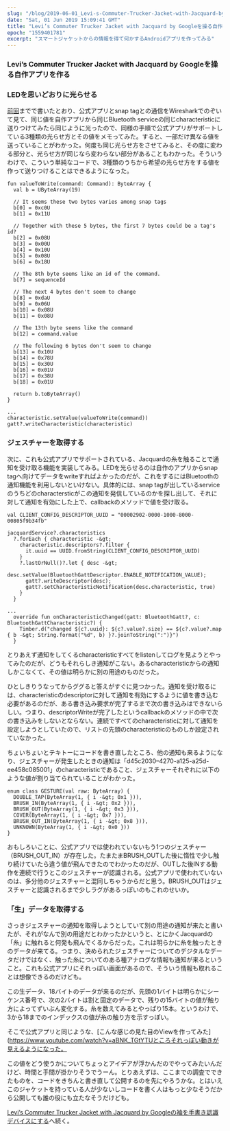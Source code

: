 ```yaml
---
slug: "/blog/2019-06-01_Levi-s-Commuter-Trucker-Jacket-with-Jacquard-by-Google------------8b56fb4732d7"
date: "Sat, 01 Jun 2019 15:09:41 GMT"
title: "Levi’s Commuter Trucker Jacket with Jacquard by Googleを操る自作アプリを作る"
epoch: "1559401781"
excerpt: "スマートジャケットからの情報を得て何かするAndroidアプリを作ってみる"
---
```


### Levi’s Commuter Trucker Jacket with Jacquard by Googleを操る自作アプリを作る

### LEDを思いどおりに光らせる

[前回](/blog/2019-05-12_Android----------Bluetooth------------5844e20b5b98)までで書いたとおり、公式アプリとsnap tagとの通信をWiresharkでのぞいて見て、同じ値を自作アプリから同じBluetooth serviceの同じcharacteristicに送りつけてみたら同じように光ったので、同様の手順で公式アプリがサポートしている3種類の光らせ方とその値をメモってみた。すると、一部だけ異なる値を送っていることがわかった。何度も同じ光らせ方をさせてみると、その度に変わる部分と、光らせ方が同じなら変わらない部分があることもわかった。そういうわけで、こういう単純なコードで、3種類のうちから希望の光らせ方をする値を作って送りつけることはできるようになった。

```
fun valueToWrite(command: Command): ByteArray {
  val b = UByteArray(19)
  
  // It seems these two bytes varies among snap tags
  b[0] = 0xc0U
  b[1] = 0x11U
  
  // Together with these 5 bytes, the first 7 bytes could be a tag's id?
  b[2] = 0x08U
  b[3] = 0x00U
  b[4] = 0x10U
  b[5] = 0x08U
  b[6] = 0x18U
  
  // The 8th byte seems like an id of the command.
  b[7] = sequenceId
  
  // The next 4 bytes don't seem to change
  b[8] = 0xdaU
  b[9] = 0x06U
  b[10] = 0x08U
  b[11] = 0x08U
  
  // The 13th byte seems like the command
  b[12] = command.value
  
  // The following 6 bytes don't seem to change
  b[13] = 0x10U
  b[14] = 0x78U
  b[15] = 0x30U
  b[16] = 0x01U
  b[17] = 0x38U
  b[18] = 0x01U
  
  return b.toByteArray()
}
```

```
...
characteristic.setValue(valueToWrite(command))
gatt?.writeCharacteristic(characteristic)
```

### ジェスチャーを取得する

次に、これも公式アプリでサポートされている、Jacquardの糸を触ることで通知を受け取る機能を実装してみる。LEDを光らせるのは自作のアプリからsnap tagへ向けてデータをwriteすればよかったのだが、これをするにはBluetoothの通知機能を利用しないといけない。具体的には、snap tagが出しているserviceのうちどのcharactersticがこの通知を発信しているのかを探し出して、それに対して通知を有効にした上で、callbackのメソッドで値を受け取る。

```
val CLIENT_CONFIG_DESCRIPTOR_UUID = "00002902-0000-1000-8000-00805f9b34fb"
```

```
jacquardService?.characteristics
  ?.forEach { characteristic -&gt;
    characteristic.descriptors?.filter {
      it.uuid == UUID.fromString(CLIENT_CONFIG_DESCRIPTOR_UUID)
    }
    ?.lastOrNull()?.let { desc -&gt;
      desc.setValue(BluetoothGattDescriptor.ENABLE_NOTIFICATION_VALUE);
      gatt?.writeDescriptor(desc);
      gatt?.setCharacteristicNotification(desc.characteristic, true)
    }
  }
```

```
...
  override fun onCharacteristicChanged(gatt: BluetoothGatt?, c: BluetoothGattCharacteristic?) {
    Timber.d("changed ${c?.uuid}: ${c?.value?.size} == ${c?.value?.map { b -&gt; String.format("%d", b) }?.joinToString(":")}")
  }
```

とりあえず通知をしてくるcharacteristicすべてをlistenしてログを見ようとやってみたのだが、どうもそれらしき通知がこない。あるcharacteristicからの通知しかこなくて、その値は明らかに別の用途のものだった。

ひとしきりうなってからググると答えがすぐに見つかった。通知を受け取るには、characteristicのdescriptorに対して通知を有効にするように値を書き込む必要があるのだが、ある書き込み要求が完了するまで次の書き込みはできないらしい。つまり、descriptorWriteが完了したというcallbackのメソッドの中で次の書き込みをしないとならない。連続ですべてのcharacteristicに対して通知を設定しようとしていたので、リストの先頭のcharacteristicのものしか設定されていなかった。

ちょいちょいとテキトーにコードを書き直したところ、他の通知も来るようになり、ジェスチャーが発生したときの通知は「d45c2030–4270-a125-a25d-ee458c085001」のcharacteristicであること、ジェスチャーそれぞれに以下のような値が割り当てられていることがわかった。

```
enum class GESTURE(val raw: ByteArray) {
  DOUBLE_TAP(ByteArray(1, { i -&gt; 0x1 })),
  BRUSH_IN(ByteArray(1, { i -&gt; 0x2 })),
  BRUSH_OUT(ByteArray(1, { i -&gt; 0x3 })),
  COVER(ByteArray(1, { i -&gt; 0x7 })),
  BRUSH_OUT_IN(ByteArray(1, { i -&gt; 0x8 })),
  UNKNOWN(ByteArray(1, { i -&gt; 0x0 }))
}
```

おもしろいことに、公式アプリでは使われていないもう1つのジェスチャー（BRUSH_OUT_IN）が存在した。たまたまBRUSH_OUTした後に惰性で少し触り続けていたら違う値が飛んできたのでわかったのだが、OUTした後INする動作を連続で行うとこのジェスチャーが認識される。公式アプリで使われていないのは、多分他のジェスチャーと混同しちゃうからだと思う。BRUSH_OUTはジェスチャーと認識されるまで少しラグがあるっぽいのもこれのせいか。

### 「生」データを取得する

さっきジェスチャーの通知を取得しようとしていて別の用途の通知が来たと書いたが、それがなんで別の用途だとわかったかというと、とにかくJacquardの「糸」に触れると何発も飛んでくるからだった。これは明らかに糸を触ったときのデータが来てる。つまり、決められたジェスチャーについてのデジタルなデータだけではなく、触った糸についてのある種アナログな情報も通知が来るということ。これも公式アプリにそれっぽい画面があるので、そういう情報も取れることは想像できるのだけども。

この生データ、18バイトのデータが来るのだが、先頭の1バイトは明らかにシーケンス番号で、次の2バイトは割と固定のデータで、残りの15バイトの値が触り方によってずいぶん変化する。糸を数えてみるとやっぱり15本。というわけで、3から18までのインデックスの値が糸の触り方を示すっぽい。

そこで公式アプリと同じような、[こんな感じの見た目のViewを作ってみた](https://www.youtube.com/watch?v=aBNK_TGtYTUところそれっぽい動きが見えるようになった。

この値をどう使うかについてちょっとアイデアが浮かんだのでやってみたいんだけど、時間と手間が掛かりそうでうーん。とりあえずは、ここまでの調査でできたものを、コードをきちんと書き直して公開するのを先にやろうかな。とはいえこのジャケットを持っている人が少ないしコードを書く人はもっと少なそうだから公開しても誰の役にも立たなそうだけども。

[Levi’s Commuter Trucker Jacket with Jacquard by Googleの袖を手書き認識デバイスにする](/blog/2019-06-15_Levi-s-Commuter-Trucker-Jacket-with-Jacquard-by-Google----------------1ae6347c67fc)へ続く。

